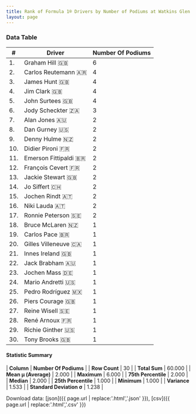 ```yaml
---
title: Rank of Formula 1® Drivers by Number of Podiums at Watkins Glen
layout: page
---
```


<canvas id="chart" width="400" height="180"></canvas>
<script>
var data = {
    "datasets": [
        {
            "backgroundColor": [
                "#9C8E8D",
                "#9C8E8D",
                "#9C8E8D",
                "#9C8E8D",
                "#9C8E8D",
                "#9C8E8D",
                "#9C8E8D",
                "#9C8E8D",
                "#9C8E8D",
                "#9C8E8D",
                "#9C8E8D",
                "#9C8E8D",
                "#9C8E8D",
                "#9C8E8D",
                "#9C8E8D",
                "#9C8E8D",
                "#9C8E8D",
                "#9C8E8D",
                "#9C8E8D",
                "#9C8E8D",
                "#9C8E8D",
                "#9C8E8D",
                "#9C8E8D",
                "#9C8E8D",
                "#9C8E8D",
                "#9C8E8D",
                "#9C8E8D",
                "#9C8E8D",
                "#9C8E8D",
                "#9C8E8D"
            ],
            "borderColor": [
                "#1D181E",
                "#1D181E",
                "#1D181E",
                "#1D181E",
                "#1D181E",
                "#1D181E",
                "#1D181E",
                "#1D181E",
                "#1D181E",
                "#1D181E",
                "#1D181E",
                "#1D181E",
                "#1D181E",
                "#1D181E",
                "#1D181E",
                "#1D181E",
                "#1D181E",
                "#1D181E",
                "#1D181E",
                "#1D181E",
                "#1D181E",
                "#1D181E",
                "#1D181E",
                "#1D181E",
                "#1D181E",
                "#1D181E",
                "#1D181E",
                "#1D181E",
                "#1D181E",
                "#1D181E"
            ],
            "borderWidth": 1,
            "data": [
                6.0,
                4.0,
                4.0,
                4.0,
                4.0,
                3.0,
                2.0,
                2.0,
                2.0,
                2.0,
                2.0,
                2.0,
                2.0,
                2.0,
                2.0,
                2.0,
                2.0,
                1.0,
                1.0,
                1.0,
                1.0,
                1.0,
                1.0,
                1.0,
                1.0,
                1.0,
                1.0,
                1.0,
                1.0,
                1.0
            ],
            "label": "Number Of Podiums"
        }
    ],
    "labels": [
        "Graham Hill",
        "Carlos Reutemann",
        "James Hunt",
        "Jim Clark",
        "John Surtees",
        "Jody Scheckter",
        "Alan Jones",
        "Dan Gurney",
        "Denny Hulme",
        "Didier Pironi",
        "Emerson Fittipaldi",
        "François Cevert",
        "Jackie Stewart",
        "Jo Siffert",
        "Jochen Rindt",
        "Niki Lauda",
        "Ronnie Peterson",
        "Bruce McLaren",
        "Carlos Pace",
        "Gilles Villeneuve",
        "Innes Ireland",
        "Jack Brabham",
        "Jochen Mass",
        "Mario Andretti",
        "Pedro Rodríguez",
        "Piers Courage",
        "Reine Wisell",
        "René Arnoux",
        "Richie Ginther",
        "Tony Brooks"
    ]
};
var options = {
  legend: {
    display: false
  },
  scales: {
    xAxes: [{
      ticks: {
        beginAtZero: true,
        maxRotation: 180,
        display: window.innerWidth > 800
      }
    }],
    yAxes: [{
      ticks: {
        beginAtZero: true
      }
    }]
  },
  onResize: function(chart, size) {
    chart.options.scales.xAxes[0].ticks.display = size.width > 800;
  }
};
var chart = new Chart("chart", {
    data: data,
    type: 'bar',
    options: options
});
</script>



### Data Table

| # | Driver | Number Of Podiums |
|--|--|--|
| 1. | Graham Hill 🇬🇧 | 6 |
| 2. | Carlos Reutemann 🇦🇷 | 4 |
| 3. | James Hunt 🇬🇧 | 4 |
| 4. | Jim Clark 🇬🇧 | 4 |
| 5. | John Surtees 🇬🇧 | 4 |
| 6. | Jody Scheckter 🇿🇦 | 3 |
| 7. | Alan Jones 🇦🇺 | 2 |
| 8. | Dan Gurney 🇺🇸 | 2 |
| 9. | Denny Hulme 🇳🇿 | 2 |
| 10. | Didier Pironi 🇫🇷 | 2 |
| 11. | Emerson Fittipaldi 🇧🇷 | 2 |
| 12. | François Cevert 🇫🇷 | 2 |
| 13. | Jackie Stewart 🇬🇧 | 2 |
| 14. | Jo Siffert 🇨🇭 | 2 |
| 15. | Jochen Rindt 🇦🇹 | 2 |
| 16. | Niki Lauda 🇦🇹 | 2 |
| 17. | Ronnie Peterson 🇸🇪 | 2 |
| 18. | Bruce McLaren 🇳🇿 | 1 |
| 19. | Carlos Pace 🇧🇷 | 1 |
| 20. | Gilles Villeneuve 🇨🇦 | 1 |
| 21. | Innes Ireland 🇬🇧 | 1 |
| 22. | Jack Brabham 🇦🇺 | 1 |
| 23. | Jochen Mass 🇩🇪 | 1 |
| 24. | Mario Andretti 🇺🇸 | 1 |
| 25. | Pedro Rodríguez 🇲🇽 | 1 |
| 26. | Piers Courage 🇬🇧 | 1 |
| 27. | Reine Wisell 🇸🇪 | 1 |
| 28. | René Arnoux 🇫🇷 | 1 |
| 29. | Richie Ginther 🇺🇸 | 1 |
| 30. | Tony Brooks 🇬🇧 | 1 |

#### Statistic Summary

| **Column** | **Number Of Podiums** |
| **Row Count** | 30 |
| **Total Sum** | 60.000 |
| **Mean μ (Average)** | 2.000 |
| **Maximum** | 6.000 |
| **75th Percentile** | 2.000 |
| **Median** | 2.000 |
| **25th Percentile** | 1.000 |
| **Minimum** | 1.000 |
| **Variance** | 1.533 |
| **Standard Deviation σ** | 1.238 |

Download data: [json]({{ page.url | replace:'.html','.json' }}), [csv]({{ page.url | replace:'.html','.csv' }})
